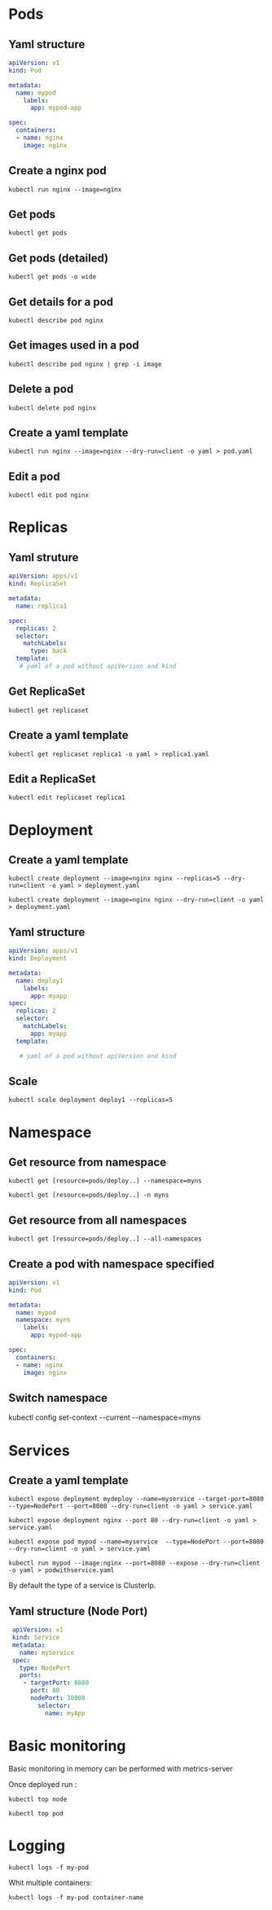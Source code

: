 # Pods

## Yaml structure

```yaml
apiVersion: v1
kind: Pod

metadata:
  name: mypod
    labels:
      app: mypod-app

spec:
  containers:
  - name: nginx
    image: nginx
```



## Create a nginx pod

`kubectl run nginx --image=nginx`

## Get pods

`kubectl get pods`

## Get pods (detailed)

`kubectl get pods -o wide`

## Get details for a pod

`kubectl describe pod nginx`

## Get images used in a pod

`kubectl describe pod nginx | grep -i image`

## Delete a pod

`kubectl delete pod nginx`

## Create a yaml template

`kubectl run nginx --image=nginx --dry-run=client -o yaml > pod.yaml`

## Edit a pod

`kubectl edit pod nginx`

# Replicas

## Yaml struture

```yaml
apiVersion: apps/v1
kind: ReplicaSet

metadata:
  name: replica1

spec:
  replicas: 2
  selector:
    matchLabels:
      type: back
  template:
   # yaml of a pod without apiVersion and kind
```

## Get ReplicaSet

`kubectl get replicaset`

## Create a yaml template

`kubectl get replicaset replica1 -o yaml > replica1.yaml`

## Edit a ReplicaSet

`kubectl edit replicaset replica1`

# Deployment

## Create a yaml template

`kubectl create deployment --image=nginx nginx --replicas=5 --dry-run=client -o yaml > deployment.yaml`

`kubectl create deployment --image=nginx nginx --dry-run=client -o yaml > deployment.yaml`

## Yaml structure

```yaml
apiVersion: apps/v1
kind: Deployment

metadata:
  name: deploy1
    labels:
      app: myapp
spec:
  replicas: 2
  selector:
    matchLabels:
      app: myapp
  template:

   # yaml of a pod without apiVersion and kind
```

## Scale

`kubectl scale deployment deploy1 --replicas=5 ` 

# Namespace

## Get resource from namespace

`kubectl get [resource=pods/deploy..] --namespace=myns`

`kubectl get [resource=pods/deploy..] -n myns`

## Get resource from all namespaces

`kubectl get [resource=pods/deploy..] --all-namespaces`

## Create a pod with namespace specified

```yaml
apiVersion: v1
kind: Pod

metadata:
  name: mypod
  namespace: myns
    labels:
      app: mypod-app

spec:
  containers:
  - name: nginx
    image: nginx
```

## Switch namespace

kubectl config set-context --current --namespace=myns

# Services

## Create a yaml template

`kubectl expose deployment mydeploy --name=myservice --target-port=8080 --type=NodePort --port=8080 --dry-run=client -o yaml > service.yaml`

`kubectl expose deployment nginx --port 80 --dry-run=client -o yaml > service.yaml`

`kubectl expose pod mypod --name=myservice  --type=NodePort --port=8080 --dry-run=client -o yaml > service.yaml`

`kubectl run mypod --image:nginx --port=8080 --expose --dry-run=client -o yaml > podwithservice.yaml`

By default the type of a service is ClusterIp.

## Yaml structure (Node Port)

~~~yaml
 apiVersion: v1
 kind: Service
 metadata:
   name: myService
 spec:
   type: NodePort
   ports:
    - targetPort: 8080
      port: 80
      nodePort: 30008
        selector:
          name: myApp

~~~

# Basic monitoring

Basic monitoring in memory can be performed with metrics-server

Once deployed run : 

`kubectl top node`

`kubectl top pod`

# Logging

`kubectl logs -f my-pod`

Whit multiple containers:

`kubectl logs -f my-pod container-name`